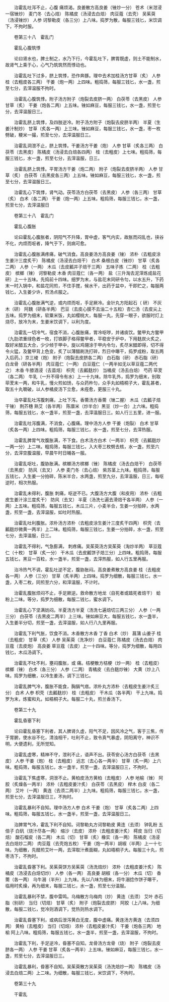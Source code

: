 <!-- { "loadSidebar": true } -->
　　治霍乱吐泻不止，心腹 痛烦渴。良姜散方高良姜（锉炒一分） 苍术（米泔浸一宿锉炒） 麦门冬（去心焙） 陈橘皮（汤浸去白焙） 肉豆蔻（去壳） 吴茱萸（汤浸锉炒） 人参 诃黎勒皮（各三分）上八味。捣罗为散，每服三钱匕，米饮调下，不拘时服。

　　卷第三十八　霍乱门

　　霍乱心腹筑悸

　　论曰肾水也，脾土制之，水乃下行，今霍乱吐下，脾胃既虚，则土不能制水，故肾气上乘于心，心气乃筑筑然而悸动也。

　　治霍乱吐下过多，脐上筑悸，恐作奔豚。理中去术加桂汤方甘草（炙） 人参 桂（去粗皮各三两） 干姜（炮一两）上四味。粗捣筛，每服三钱匕，水一盏，煎至七分，去滓温服不拘时。

　　治霍乱心腹筑悸。附子汤方附子（炮裂去皮脐一两） 白茯苓（去黑皮） 人参 甘草（炙） 干姜（炮各二两）上五味。锉如麻豆，每服三钱匕，水一盏，煎至七分，去滓温服日三。

　　治霍乱脐上筑悸，及四肢逆冷。附子汤方附子（炮裂去皮脐半两） 半夏（生姜汁制炒） 甘草（炙各一两）上三味。锉如麻豆，每服三钱匕，水一盏，枣一枚劈破，粳米一撮，煎至七分，去滓温服日三。

　　治霍乱洞泄不止，脐上筑悸。干姜汤方干姜（炮） 人参 甘草（炙各三两） 白茯苓（去黑皮） 陈橘皮（汤浸去白焙各四两） 桂（去粗皮）上七味。粗捣筛，每服三钱匕，水一盏，煎至七分，去滓温服，日三。

　　治霍乱脐上筑悸。平胃汤方干姜（炮二两） 附子（炮裂去皮脐半两） 人参 甘草（炙） 白茯苓（去黑皮各三两）上五味。锉如麻豆，每服三钱匕，水一盏，煎至七分，去滓温服日三。

　　治霍乱心下筑悸，肾气动。茯苓汤方白茯苓（去黑皮） 人参（各三两） 甘草（炙） 白术（各二两） 干姜（炮一两）上五味。粗捣筛，每服三钱匕，水一盏，煎至七分，去滓温服日

　　卷第三十八　霍乱门

　　霍乱心腹胀

　　论曰霍乱心腹胀者，阴阳气不升降，胃中虚，客气内实，故胀而闷乱也，挟谷不化，内烦而呕者，降气于下，则病可愈。

　　治霍乱心腹胀满疼痛，破气消食。高良姜汤方高良姜（锉） 浓朴（去粗皮涂生姜汁三度炙干） 陈橘皮（汤浸去白焙干） 白术 桑根白皮（锉炒） 甘草（炙各二两） 人参（一两） 木瓜（去皮瓤并子焙干三两） 五味子拣（二两） 桂（去粗皮） 槟榔（锉） 诃黎勒皮 木香 肉豆蔻仁（各一两） 盐（三升淘去泥滓炼成盐花研）上一十五味。先捣前十四味。细罗为末，与盐花末同研令匀，以水五升，下药末一时入锅中，和盐花同煎，不住手搅，候水干，出药于盆中，干即贮之，每服两钱匕，入生姜少许，煎汤点服之。

　　治霍乱心腹胀满气逆，或内烦而呕，手足厥冷。金针丸方阳起石（ 研） 不灰木（研） 阿魏（研各半两） 巴豆（去皮心膜不去油二十五粒）杏仁汤（去皮尖上五味。捣罗为细末，软粟米饭，丸如樱桃大，每服一丸，先穿一眼子，欲服时灯上烧尽，放冷为末，生姜米饮调下，以利为度。

　　治霍乱一切冷气，宿食不消，心腹胀痛，胃冷呕哕，并诸痰饮。鳖甲丸方鳖甲（九肋浓重绿色者一枚，打铁脚子格得鳖甲者，平稳安于炉中，下用麸炭火炙之，取好米醋五大合，少少倾于甲中，旋以鸡翎涂于甲内令匀，炙尽米醋即得，切不得令火猛，及鳖甲背上色变，炙了以薄醋刷洗打碎，烈日中曝干，捣罗成粉，取五两入后药。）京三棱（炮） 附子（炮裂去皮脐各二两） 白石脂（研） 赤石脂（研） 白龙骨（研各半两） 肉豆蔻仁（一两） 白豆蔻仁（一两半如无以草豆蔻二两代之） 木香 牛膝酒浸（去苗焙） 枳壳（去瓤麸炒） 当橘皮（汤去白焙） 芍药 荜茇（各二两） 牛乳（一升不得令有水）上一十九味。除牛乳外，捣罗为细末，别取荜茇末一两，和牛乳，慢火煎如饧，与众药杵匀，众手丸如梧桐子大，霍乱甚者，取五十丸嚼破，以人参橘皮汤下立愈，未痊愈，更服三十丸。

　　治卒霍乱吐泻腹刺痛，上吐下泻。香薷汤方香薷（锉二握） 木瓜（去瓤子焙干锉） 荆芥穗 熟艾（各半两） 陈廪米（炒半合）黑豆（炒一合）上六味。粗捣筛，每服五钱匕，水一盏半，煎至一盏，去滓温服日三。如人行三五里，进一服。

　　治霍乱吐泻腹满，不消食，心腹痛。理中汤方人参 干姜（炮裂） 白术 甘草（炙各一两）上四味。粗捣筛，每服三钱匕，水一盏，煎至七分，去滓热服。

　　治霍乱脾胃气攻腹胀满，不下食。白术汤方白术（一两半） 枳壳（去瓤麸炒一两一分）上二味。粗捣筛，每服三钱匕，入大枣三枚劈去核，水一盏，煎至六分，去滓空腹温服，早晨午时日晡各一服。

　　治霍乱呕吐，腹胁胀满。槟榔汤方槟榔（锉） 陈橘皮（汤去白焙干） 白茯苓（去黑皮） 防风（去叉） 人参 麦门冬（去心焙） 紫苏茎上九味。粗捣筛，每服五钱匕，入生姜一分拍碎，陈米半合，水两盏，煎至九分，去滓温服，日三，每呕逆时，相次热服。

　　治霍乱未得利，腹胀 刺痛，呕逆不已。大腹汤方大腹（和皮用） 浓朴（去粗皮生姜汁涂三度炙干） 防风（去叉） 半夏（汤洗七遍去滑焙干各半两） 人参（一两）上五味。粗捣筛，每服五钱匕，木瓜三片，小麦半合，生姜一分拍碎，水两盏，煎至一盏，去滓温服，如吐时热服。

　　治霍乱吐利腹胀。浓朴汤方浓朴（去粗皮涂生姜汁三度炙干四两） 枳壳（去瓤麸炒微黄一两半）上二味。粗捣筛，每服三钱匕，生姜一分拍碎，水一盏，煎至七分，去滓温服，日三。

　　治霍乱不得利，气急膨满， 刺疼痛。吴茱萸汤方吴茱萸（淘炒半两） 草豆蔻仁（十枚） 甘草（炙一分） 干木瓜（去皮瓤饼子焙三分）上四味。粗捣筛，每服五钱匕，黑豆一百粒，水一盏半，煎至一盏，去滓热服，如人行五里再服。

　　治冷热气不调，霍乱吐逆不定，腹胁胀闷。高良姜煮散方高良姜 桂（去粗皮各一两） 人参（三分） 甘草（炙半两）上四味。捣罗为细散，每服三钱匕，水一盏，入枣二枚，同煎至六分，和滓温服，不计时。

　　治霍乱腹胀烦闷不止，手足厥逆。救命散方地龙（自死者或踏死者焙干） 蛤粉上二味。等分，捣罗为细散，每服二钱匕，蜜水调下。

　　治霍乱心下坚满妨闷。半夏汤方半夏（汤洗七遍焙切三两三分） 人参（一两三分） 白茯苓（去黑皮二两半）上三味。锉如麻豆大，每服五钱匕，水一盏半，入生姜半分切，煎至一盏，去滓温服，如人行八九里再服。

　　治霍乱下利气胀，饮食不消。木香散方木香 丁香 白术（炒） 菖蒲 山姜子 桂（去粗皮） 甘草（炙） 人参 吴茱萸（洗净炒） 白豆蔻仁 陈橘皮（汤去白焙） 肉豆蔻（去皮炮） 高良姜 草豆蔻（去皮）上一十四味。等分，捣罗为细散，每用四钱匕，木瓜汤调下。

　　治霍乱不吐不利，壅闷腹胀，或 痛。桔梗散方桔梗（炒一两） 桂（去粗皮） 槟榔（锉） 白术（各三分） 人参（二两） 青橘皮（去白麸炒锉） 大黄（炒上八味。捣罗为细散，以冷生姜汤，调下三钱匕。

　　治霍乱脾气冷，腹胀不能食，胸膈气痞。浓朴丸方浓朴（去粗皮生姜汁炙三分） 白术 人参 枳壳（去瓤麸炒） 桂（去粗皮） 干木瓜（各半两） 干上九味。捣罗为末，炼蜜和丸，如梧桐子大。每服二十丸，煎兰香汤下。

　　卷第三十九

　　霍乱昏塞下利

　　论曰霍乱昏塞下利者，其人脾肾久虚，阳气不足，因风冷之气，客于三焦，传于胃腑，使水谷不化，清浊相干，吐利不止，致令真气暴虚，阴阳离守，神识不明，大便遗利，无所觉知。

　　治霍乱虚寒，精神不守，泄利不止，语声不出。茯苓安心汤方白茯苓（去黑皮） 人参 干姜（炮） 桂（去粗皮） 远志（去心各一两半） 甘草（炙一两）上六味。粗捣筛，每服五钱匕，水一盏半，煎至一盏，去滓温服日三，不拘时。

　　治霍乱下焦虚寒，洞泄不止。黄柏皮汤方黄柏（去粗皮） 人参 地榆（锉） 阿胶（炙燥各一两半） 浓朴（去粗皮姜汁炙） 白茯苓（去黑皮） 榉木 白皮（各二两） 艾叶（一两） 黄连（去须二两半）上九味。粗捣筛，每服三钱匕，水一盏，煎至七分，去滓温服日三，不拘时。

　　治霍乱暴利不自知。理中汤方人参 白术 干姜（炮） 甘草（炙各二两）上四味。粗捣筛，每服五钱匕，水一盏半，煎至一盏，去滓温服日三。

　　治脾胃气冷，霍乱下利不自知。诃黎勒丸方诃黎勒皮 黄连（去须） 钟乳粉 五倍子 白矾（烧汁尽各一两） 缩沙（去皮） 浓朴（去粗皮姜汁炙） 樗皮 当归（切焙） 酸石榴皮（各二两） 木瓜（切） 甘草（炙）橡实（各一两） 陈橘皮（汤浸去白焙炒二两） 肉豆蔻（去壳炮五枚） 干姜（炮一两半）胡椒（半两）上一十七味。为细散，先醋煎艾叶一两，去滓取汁煮面糊，丸如梧桐子大。每服三十丸，煎枣汤下，不拘时。

　　治霍乱昏塞下利。吴茱萸饼方吴茱萸（汤洗焙炒） 浓朴（去粗皮姜汁炙） 陈橘皮（汤浸去白焙切炒） 人参（各一两） 高良姜 胡椒（各一分） 木瓜（切） 香薷（各一两） 乌牛溺（半升）上九味。先以八味为细末，将牛溺捻作饼子曝干，临用时炙燥，再为细末，每服二钱匕，水一盏，煎至七分温服。

　　治霍乱暴利不禁，腹中雷鸣。乌梅散方乌梅肉（炒） 黄连（去须） 艾叶 赤石脂（别研） 当归（切焙） 甘草（炙） 附子（炮裂去皮脐） 阿胶（上八味。为细散，每服二钱匕，觉冷则酒调下，觉热则热水调下。

　　治霍乱昏塞下利，或病后泄泻黄白无度，腹中虚痛。黄连汤方黄连（去须四两） 黄柏（去粗皮） 当归（切焙） 浓朴（去粗皮姜汁炙） 干姜（炮各三两） 地榆 阿上八味。粗捣筛，每服五钱匕，水一盏半，煎至一盏，去滓温服，不拘时。

　　治霍乱下利，手足逆冷，昏塞不自知。龙骨汤方龙骨（烧） 附子（炮裂去皮脐各一两） 人参 干姜 甘草（炙各一两半）上五味。锉如麻豆，每服三钱匕，水一盏，煎至七分，去滓温服日三。

　　治霍乱暴利，昏塞不自知。吴茱萸散方吴茱萸（汤洗焙炒一两） 陈橘皮（汤浸去白焙二两）上二味。为细散，每服三钱匕，米饮调下，不拘时。

　　卷第三十九

　　干霍乱

